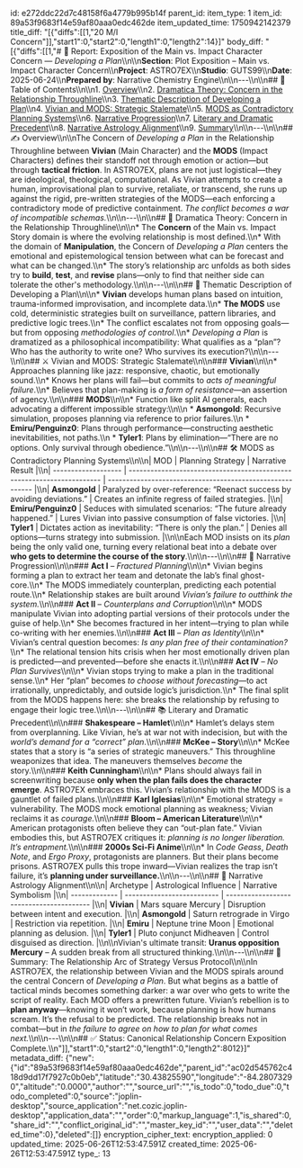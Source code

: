 id: e272ddc22d7c48158f6a4779b995b14f
parent_id: 
item_type: 1
item_id: 89a53f9683f14e59af80aaa0edc462de
item_updated_time: 1750942142379
title_diff: "[{\"diffs\":[[1,\"20 M/I Concern\"]],\"start1\":0,\"start2\":0,\"length1\":0,\"length2\":14}]"
body_diff: "[{\"diffs\":[[1,\"# 📘 Report: Exposition of the Main vs. Impact Character Concern — *Developing a Plan*\\\n\\\n**Section**: Plot Exposition – Main vs. Impact Character Concern\\\n**Project**: ASTRO7EX\\\n**Studio**: GUTS99\\\n**Date**: 2025-06-24\\\n**Prepared by**: Narrative Chemistry Engine\\\n\\\n---\\\n\\\n## 📓 Table of Contents\\\n\\\n1. [Overview](#overview)\\\n2. [Dramatica Theory: Concern in the Relationship Throughline](#dramatica-theory-concern-in-the-relationship-throughline)\\\n3. [Thematic Description of Developing a Plan](#thematic-description-of-developing-a-plan)\\\n4. [Vivian and MODS: Strategic Stalemate](#vivian-and-mods-strategic-stalemate)\\\n5. [MODS as Contradictory Planning Systems](#mods-as-contradictory-planning-systems)\\\n6. [Narrative Progression](#narrative-progression)\\\n7. [Literary and Dramatic Precedent](#literary-and-dramatic-precedent)\\\n8. [Narrative Astrology Alignment](#narrative-astrology-alignment)\\\n9. [Summary](#summary-the-relationship-arc-of-strategy-versus-protocol)\\\n\\\n---\\\n\\\n## ✍️ Overview\\\n\\\nThe Concern of *Developing a Plan* in the Relationship Throughline between **Vivian** (Main Character) and the **MODS** (Impact Characters) defines their standoff not through emotion or action—but through **tactical friction**. In ASTRO7EX, plans are not just logistical—they are ideological, theological, computational. As Vivian attempts to create a human, improvisational plan to survive, retaliate, or transcend, she runs up against the rigid, pre-written strategies of the MODS—each enforcing a contradictory mode of predictive containment. *The conflict becomes a war of incompatible schemas.*\\\n\\\n---\\\n\\\n## 🧠 Dramatica Theory: Concern in the Relationship Throughline\\\n\\\n* The **Concern** of the Main vs. Impact Story domain is where the evolving relationship is most defined.\\\n* With the domain of **Manipulation**, the Concern of *Developing a Plan* centers the emotional and epistemological tension between what can be forecast and what can be changed.\\\n* The story’s relationship arc unfolds as both sides try to **build**, **test**, and **revise** plans—only to find that neither side can tolerate the other's methodology.\\\n\\\n---\\\n\\\n## 🧩 Thematic Description of Developing a Plan\\\n\\\n* **Vivian** develops human plans based on intuition, trauma-informed improvisation, and incomplete data.\\\n* **The MODS** use cold, deterministic strategies built on surveillance, pattern libraries, and predictive logic trees.\\\n* The conflict escalates not from opposing goals—but from opposing *methodologies of control*.\\\n* *Developing a Plan* is dramatized as a philosophical incompatibility: What qualifies as a “plan”? Who has the authority to write one? Who survives its execution?\\\n\\\n---\\\n\\\n## ⚔️ Vivian and MODS: Strategic Stalemate\\\n\\\n### **Vivian**\\\n\\\n* Approaches planning like jazz: responsive, chaotic, but emotionally sound.\\\n* Knows her plans will fail—but commits to *acts of meaningful failure*.\\\n* Believes that plan-making is *a form of resistance*—an assertion of agency.\\\n\\\n### **MODS**\\\n\\\n* Function like split AI generals, each advocating a different impossible strategy:\\\n\\\n  * **Asmongold**: Recursive simulation, proposes planning via reference to prior failures.\\\n  * **Emiru/Penguinz0**: Plans through performance—constructing aesthetic inevitabilities, not paths.\\\n  * **Tyler1**: Plans by elimination—“There are no options. Only survival through obedience.”\\\n\\\n---\\\n\\\n## 🛠 MODS as Contradictory Planning Systems\\\n\\\n| MOD                 | Planning Strategy                                                      | Narrative Result                                          |\\\n| ------------------- | ---------------------------------------------------------------------- | --------------------------------------------------------- |\\\n| **Asmongold**       | Paralyzed by over-reference: “Reenact success by avoiding deviations.” | Creates an infinite regress of failed strategies.         |\\\n| **Emiru/Penguinz0** | Seduces with simulated scenarios: “The future already happened.”       | Lures Vivian into passive consumption of false victories. |\\\n| **Tyler1**          | Dictates action as inevitability: “There is only the plan.”            | Denies all options—turns strategy into submission.        |\\\n\\\nEach MOD insists on its *plan* being the only valid one, turning every relational beat into a debate over **who gets to determine the course of the story**.\\\n\\\n---\\\n\\\n## 📅 Narrative Progression\\\n\\\n### **Act I** – *Fractured Planning*\\\n\\\n* Vivian begins forming a plan to extract her team and detonate the lab’s final ghost-core.\\\n* The MODS immediately counterplan, predicting each potential route.\\\n* Relationship stakes are built around *Vivian’s failure to outthink the system.*\\\n\\\n### **Act II** – *Counterplans and Corruption*\\\n\\\n* MODS manipulate Vivian into adopting partial versions of their protocols under the guise of help.\\\n* She becomes fractured in her intent—trying to plan while co-writing with her enemies.\\\n\\\n### **Act III** – *Plan as Identity*\\\n\\\n* Vivian’s central question becomes: *Is any plan free of their contamination?*\\\n* The relational tension hits crisis when her most emotionally driven plan is predicted—and prevented—before she enacts it.\\\n\\\n### **Act IV** – *No Plan Survives*\\\n\\\n* Vivian stops trying to make a plan in the traditional sense.\\\n* Her “plan” becomes *to choose without forecasting*—to act irrationally, unpredictably, and outside logic’s jurisdiction.\\\n* The final split from the MODS happens here: she breaks the relationship by refusing to engage their logic tree.\\\n\\\n---\\\n\\\n## 📚 Literary and Dramatic Precedent\\\n\\\n### **Shakespeare – Hamlet**\\\n\\\n* Hamlet’s delays stem from overplanning. Like Vivian, he’s at war not with indecision, but with the *world’s demand for a “correct” plan*.\\\n\\\n### **McKee – Story**\\\n\\\n* McKee states that a story is “a series of strategic maneuvers.” This throughline weaponizes that idea. The maneuvers themselves *become* the story.\\\n\\\n### **Keith Cunningham**\\\n\\\n* Plans should always fail in screenwriting because **only when the plan fails does the character emerge**. ASTRO7EX embraces this. Vivian’s relationship with the MODS is a gauntlet of failed plans.\\\n\\\n### **Karl Iglesias**\\\n\\\n* Emotional strategy = vulnerability. The MODS mock emotional planning as weakness; Vivian reclaims it as *courage.*\\\n\\\n### **Bloom – American Literature**\\\n\\\n* American protagonists often believe they can “out-plan fate.” Vivian embodies this, but ASTRO7EX critiques it: *planning is no longer liberation. It’s entrapment.*\\\n\\\n### **2000s Sci-Fi Anime**\\\n\\\n* In *Code Geass*, *Death Note*, and *Ergo Proxy*, protagonists are planners. But their plans become prisons. ASTRO7EX pulls this trope inward—Vivian realizes the trap isn’t failure, it’s **planning under surveillance.**\\\n\\\n---\\\n\\\n## 🌌 Narrative Astrology Alignment\\\n\\\n| Archetype     | Astrological Influence     | Narrative Symbolism                      |\\\n| ------------- | -------------------------- | ---------------------------------------- |\\\n| **Vivian**    | Mars square Mercury        | Disruption between intent and execution. |\\\n| **Asmongold** | Saturn retrograde in Virgo | Restriction via repetition.              |\\\n| **Emiru**     | Neptune trine Moon         | Emotional planning as delusion.          |\\\n| **Tyler1**    | Pluto conjunct Midheaven   | Control disguised as direction.          |\\\n\\\nVivian's ultimate transit: **Uranus opposition Mercury** – A sudden break from all structured thinking.\\\n\\\n---\\\n\\\n## 🎯 Summary: The Relationship Arc of Strategy Versus Protocol\\\n\\\nIn ASTRO7EX, the relationship between Vivian and the MODS spirals around the central Concern of *Developing a Plan*. But what begins as a battle of tactical minds becomes something darker: a war over who gets to write the script of reality. Each MOD offers a prewritten future. Vivian’s rebellion is to **plan anyway**—knowing it won’t work, because planning is how humans scream. It’s the refusal to be predicted. The relationship breaks not in combat—but in *the failure to agree on how to plan for what comes next.*\\\n\\\n---\\\n\\\n## ✅ Status: Canonical Relationship Concern Exposition Complete.\\\n\"]],\"start1\":0,\"start2\":0,\"length1\":0,\"length2\":8012}]"
metadata_diff: {"new":{"id":"89a53f9683f14e59af80aaa0edc462de","parent_id":"ac02d545762c418d9dd17f7927c0b0eb","latitude":"30.43825590","longitude":"-84.28073290","altitude":"0.0000","author":"","source_url":"","is_todo":0,"todo_due":0,"todo_completed":0,"source":"joplin-desktop","source_application":"net.cozic.joplin-desktop","application_data":"","order":0,"markup_language":1,"is_shared":0,"share_id":"","conflict_original_id":"","master_key_id":"","user_data":"","deleted_time":0},"deleted":[]}
encryption_cipher_text: 
encryption_applied: 0
updated_time: 2025-06-26T12:53:47.591Z
created_time: 2025-06-26T12:53:47.591Z
type_: 13